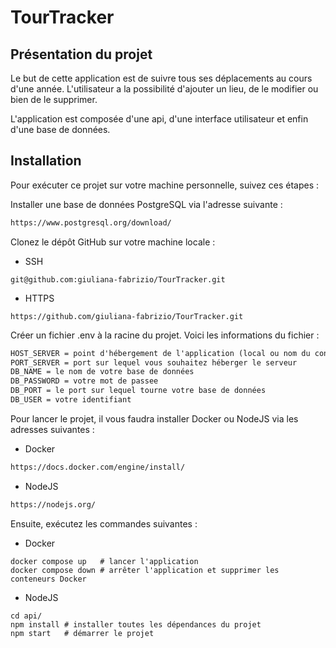 # TourTracker

## Présentation du projet
Le but de cette application est de suivre tous ses déplacements au cours d'une année.
L'utilisateur a la possibilité d'ajouter un lieu, de le modifier ou bien de le supprimer.

L'application est composée d'une api, d'une interface utilisateur et enfin d'une base de données.

## Installation
Pour exécuter ce projet sur votre machine personnelle, suivez ces étapes :

Installer une base de données PostgreSQL via l'adresse suivante :
```txt
https://www.postgresql.org/download/
```

Clonez le dépôt GitHub sur votre machine locale :
* SSH
```shell
git@github.com:giuliana-fabrizio/TourTracker.git
```
* HTTPS
```shell
https://github.com/giuliana-fabrizio/TourTracker.git
```

Créer un fichier .env à la racine du projet.
Voici les informations du fichier :
```txt
HOST_SERVER = point d'hébergement de l'application (local ou nom du conteneur Docker)
PORT_SERVER = port sur lequel vous souhaitez héberger le serveur
DB_NAME = le nom de votre base de données
DB_PASSWORD = votre mot de passee
DB_PORT = le port sur lequel tourne votre base de données
DB_USER = votre identifiant
```

Pour lancer le projet, il vous faudra installer Docker ou NodeJS via les adresses suivantes :
* Docker
```txt
https://docs.docker.com/engine/install/
```
* NodeJS
```txt
https://nodejs.org/
```

Ensuite, exécutez les commandes suivantes :
* Docker
```shell
docker compose up   # lancer l'application
docker compose down # arrêter l'application et supprimer les conteneurs Docker
```
* NodeJS
```shell
cd api/
npm install # installer toutes les dépendances du projet
npm start   # démarrer le projet
```
